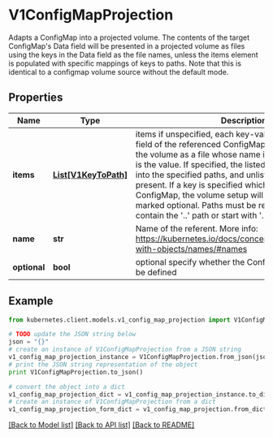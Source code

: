 # V1ConfigMapProjection

Adapts a ConfigMap into a projected volume.  The contents of the target ConfigMap's Data field will be presented in a projected volume as files using the keys in the Data field as the file names, unless the items element is populated with specific mappings of keys to paths. Note that this is identical to a configmap volume source without the default mode.

## Properties
Name | Type | Description | Notes
------------ | ------------- | ------------- | -------------
**items** | [**List[V1KeyToPath]**](V1KeyToPath.md) | items if unspecified, each key-value pair in the Data field of the referenced ConfigMap will be projected into the volume as a file whose name is the key and content is the value. If specified, the listed keys will be projected into the specified paths, and unlisted keys will not be present. If a key is specified which is not present in the ConfigMap, the volume setup will error unless it is marked optional. Paths must be relative and may not contain the &#39;..&#39; path or start with &#39;..&#39;. | [optional] 
**name** | **str** | Name of the referent. More info: https://kubernetes.io/docs/concepts/overview/working-with-objects/names/#names | [optional] 
**optional** | **bool** | optional specify whether the ConfigMap or its keys must be defined | [optional] 

## Example

```python
from kubernetes.client.models.v1_config_map_projection import V1ConfigMapProjection

# TODO update the JSON string below
json = "{}"
# create an instance of V1ConfigMapProjection from a JSON string
v1_config_map_projection_instance = V1ConfigMapProjection.from_json(json)
# print the JSON string representation of the object
print V1ConfigMapProjection.to_json()

# convert the object into a dict
v1_config_map_projection_dict = v1_config_map_projection_instance.to_dict()
# create an instance of V1ConfigMapProjection from a dict
v1_config_map_projection_form_dict = v1_config_map_projection.from_dict(v1_config_map_projection_dict)
```
[[Back to Model list]](../README.md#documentation-for-models) [[Back to API list]](../README.md#documentation-for-api-endpoints) [[Back to README]](../README.md)



